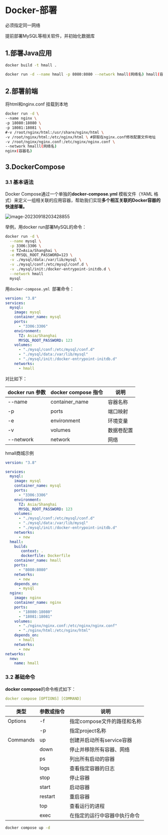 # Docker-部署

必须指定同一网络

提前部署MySQL等相关软件，并初始化数据库

## 1.部署Java应用



```sh
docker build -t hmall .
```



```sh
docker run -d --name hmall -p 8080:8080 --network hmall(网络名) hmall(容器名)
```





## 2.部署前端


将html和nginx.conf 挂载到本地

```sh
docker run -d \
--name nginx \
-p 18080:18080 \
-p 18081:18081 \
#-v /root/nginx/html:/usr/share/nginx/html \
-v /root/nginx/html:/etc/nginx/html \ #获取在nginx.conf修改配置文件地址
-v /root/nginx/nginx.conf:/etc/nginx/nginx.conf \
--network hmalll(网络名)
nginx(容器名)
```





## 3.DockerCompose

### 3.1 基本语法

Docker Compose通过一个单独的**docker-compose.yml** 模板文件（YAML 格式）来定义一组相关联的应用容器，帮助我们实现**多个相互关联的Docker容器的快速部署。**

![image-20230918203428855](https://gitee.com/tjlxy/img/raw/master/image-20230918203428855.png)

举例，用docker run部署MySQL的命令：

```sh
docker run -d \
  --name mysql \
  -p 3306:3306 \
  -e TZ=Asia/Shanghai \
  -e MYSQL_ROOT_PASSWORD=123 \
  -v ./mysql/data:/var/lib/mysql \
  -v ./mysql/conf:/etc/mysql/conf.d \
  -v ./mysql/init:/docker-entrypoint-initdb.d \
  --network hmall
  mysql

```

用`docker-compose.yml `部署命令：

```yaml
version: "3.8"
services:
  mysql:
    image: mysql
    container_name: mysql
    ports:
      - "3306:3306"
    environment:
      TZ: Asia/Shanghai
      MYSQL_ROOT_PASSWORD: 123
    volumes:
      - "./mysql/conf:/etc/mysql/conf.d"
      - "./mysql/data:/var/lib/mysql"
      - "./mysql/init:/docker-entrypoint-initdb.d" 
    networks:
      - hmall
```

对比如下：

| docker run 参数 | docker compose 指令 | 说明       |
| --------------- | ------------------- | ---------- |
| --name          | container_name      | 容器名称   |
| -p              | ports               | 端口映射   |
| -e              | environment         | 环境变量   |
| -v              | volumes             | 数据卷配置 |
| --network       | network             | 网络       |

hmall商城示例

```yaml
version: "3.8"

services:
  mysql:
    image: mysql
    container_name: mysql
    ports:
      - "3306:3306"
    environment:
      TZ: Asia/Shanghai
      MYSQL_ROOT_PASSWORD: 123
    volumes:
      - "./mysql/conf:/etc/mysql/conf.d"
      - "./mysql/data:/var/lib/mysql"
      - "./mysql/init:/docker-entrypoint-initdb.d"
    networks:
      - new
  hmall:
    build:
       context: .
       dockerfile: Dockerfile
    container_name: hmall
    ports:
      - "8080:8080"
    networks:
      - new
    depends_on:
      - mysql
  nginx:
    image: nginx
    container_name: nginx
    ports:
      - "18080:18080"
      - "18081:18081"
    volumes:
      - "./nginx/nginx.conf:/etc/nginx/nginx.conf"
      - "./nginx/html:/etc/nginx/html"
    depends_on:
      - hmall
    networks:
      - new
networks:
  new:
    name: hmall

```

### 3.2 基础命令

**docker compose**的命令格式如下：

```yaml
docker compose [OPTIONS] [COMMAND]
```

| **类型** | **参数或指令** | **说明**                     |
| -------- | -------------- | ---------------------------- |
| Options  | -f             | 指定compose文件的路径和名称  |
|          | -p             | 指定project名称              |
| Commands | up             | 创建并启动所有service容器    |
|          | down           | 停止并移除所有容器、网络     |
|          | ps             | 列出所有启动的容器           |
|          | logs           | 查看指定容器的日志           |
|          | stop           | 停止容器                     |
|          | start          | 启动容器                     |
|          | restart        | 重启容器                     |
|          | top            | 查看运行的进程               |
|          | exec           | 在指定的运行中容器中执行命令 |

```sh
docker compose up -d	
```

